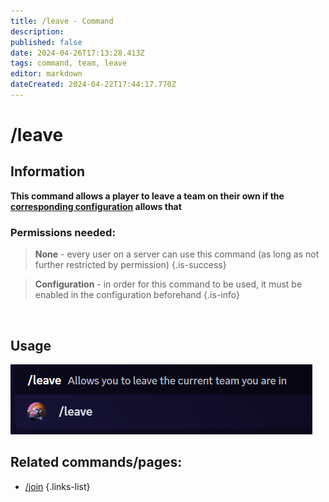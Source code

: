```yaml
---
title: /leave - Command
description: 
published: false
date: 2024-04-26T17:13:28.413Z
tags: command, team, leave
editor: markdown
dateCreated: 2024-04-22T17:44:17.770Z
---
```


# /leave 
## Information
**This command allows a player to leave a team on their own if the [corresponding configuration](/en/Zoe-Configuration/Usermanagment/teamselfadding) allows that**
<br>

### Permissions needed:
>**None** - every user on a server can use this command (as long as not further restricted by permission) {.is-success}

>**Configuration** - in order for this command to be used, it must be enabled in the configuration beforehand {.is-info}

<br>

## Usage
![](/en_/en_leave_team.png)
<br>

## Related commands/pages:
- [/join](/en/commands/team/join)
{.links-list}
